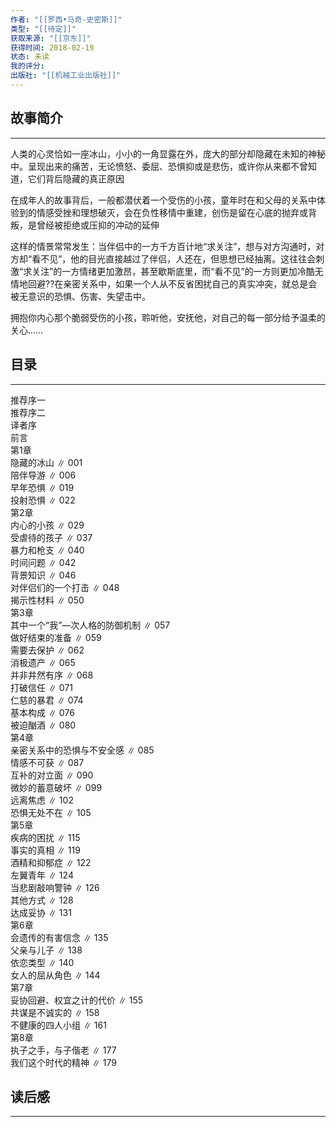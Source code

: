 ```yaml
---
作者: "[[罗西•马奇-史密斯]]"
类型: "[[待定]]"
获取来源: "[[京东]]"
获得时间: 2018-02-19
状态: 未读
我的评分: 
出版社: "[[机械工业出版社]]"
---
```

## 故事简介
---
人类的心灵恰如一座冰山，小小的一角显露在外，庞大的部分却隐藏在未知的神秘中。呈现出来的痛苦，无论愤怒、委屈、恐惧抑或是悲伤，或许你从来都不曾知道，它们背后隐藏的真正原因

在成年人的故事背后，一般都潜伏着一个受伤的小孩，童年时在和父母的关系中体验到的情感受挫和理想破灭，会在负性移情中重建，创伤是留在心底的抛弃或背叛，是曾经被拒绝或压抑的冲动的延伸

这样的情景常常发生：当伴侣中的一方千方百计地“求关注”，想与对方沟通时，对方却“看不见”，他的目光直接越过了伴侣，人还在，但思想已经抽离。这往往会刺激“求关注”的一方情绪更加激昂，甚至歇斯底里，而“看不见”的一方则更加冷酷无情地回避??在亲密关系中，如果一个人从不反省困扰自己的真实冲突，就总是会被无意识的恐惧、伤害、失望击中。

拥抱你内心那个脆弱受伤的小孩，聆听他，安抚他，对自己的每一部分给予温柔的关心……
## 目录
---
推荐序一  
推荐序二  
译者序  
前言  
第1章  
隐藏的冰山 ∥ 001  
陪伴导游 ∥ 006  
早年恐惧 ∥ 019  
投射恐惧 ∥ 022  
第2章  
内心的小孩 ∥ 029  
受虐待的孩子 ∥ 037  
暴力和枪支 ∥ 040  
时间问题 ∥ 042  
背景知识 ∥ 046  
对伴侣们的一个打击 ∥ 048  
揭示性材料 ∥ 050  
第3章  
其中一个“我”—次人格的防御机制 ∥ 057  
做好结束的准备 ∥ 059  
需要去保护 ∥ 062  
消极遗产 ∥ 065  
并非井然有序 ∥ 068  
打破信任 ∥ 071  
仁慈的暴君 ∥ 074  
基本构成 ∥ 076  
被迫酗酒 ∥ 080  
第4章  
亲密关系中的恐惧与不安全感 ∥ 085  
情感不可获 ∥ 087  
互补的对立面 ∥ 090  
微妙的蓄意破坏 ∥ 099  
远离焦虑 ∥ 102  
恐惧无处不在 ∥ 105  
第5章  
疾病的困扰 ∥ 115  
事实的真相 ∥ 119  
酒精和抑郁症 ∥ 122  
左翼青年 ∥ 124  
当悲剧敲响警钟 ∥ 126  
其他方式 ∥ 128  
达成妥协 ∥ 131  
第6章  
会遗传的有害信念 ∥ 135  
父亲与儿子 ∥ 138  
依恋类型 ∥ 140  
女人的屈从角色 ∥ 144  
第7章  
妥协回避、权宜之计的代价 ∥ 155  
共谋是不诚实的 ∥ 158  
不健康的四人小组 ∥ 161  
第8章  
执子之手，与子偕老 ∥ 177  
我们这个时代的精神 ∥ 179

## 读后感
---
